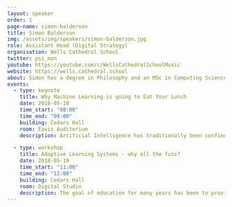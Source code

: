 ```yaml
---
layout: speaker
order: 1
page-name: simon-balderson
title: Simon Balderson
img: /assets/img/speakers/simon-balderson.jpg
role: Assistant Head (Digital Strategy)
organisation: Wells Cathedral School
twitter: psi_mon
youtube: https://youtube.com/c/WellsCathedralSchoolMusic
website: https://wells.cathedral.school
about: Simon has a degree in Philosophy and an MSc in Computing Science. He is currently completing an MBA in Educational Leadership and has a particular interest in Massive Open Online Courses, adaptive learning systems and the transformative power of technology.
events:
  - type: keynote
    title: Why Machine Learning is going to Eat Your Lunch
    date: 2018-05-18
    time_start: "08:00"
    time_end: "09:00"
    building: Cedars Hall
    room: Eavis Auditorium
    description: Artificial Intelligence has traditionally been confined to problems with a tightly-defined remit, such as playing chess, relying on vast processing power and a controlled set of rules. Machine learning has allowed computers to encroach further and further into areas which we previously considered to be 'uniquely human', such as natural language processing, image recognition, even composition and creative writing. This keynote address will question what the future holds for all of us and for the young people we are educating.

  - type: workshop
    title: Adaptive Learning Systems - why all the fuss?
    date: 2018-05-19
    time_start: "11:00"
    time_end: "12:00"
    building: Cedars Hall
    room: Digital Studio
    description: The goal of education for many years has been to provide a 'personalised learning experience', for each individual pupil. Adaptive learning systems, enhanced by machine learning algorithms, seem to offer the promise of this finally becoming a reality. How will this affect the role of teachers? Will teachers even be needed, when adaptive systems can do a better job of providing exactly the right level of challenge and support, for any given pupil?
---
```

